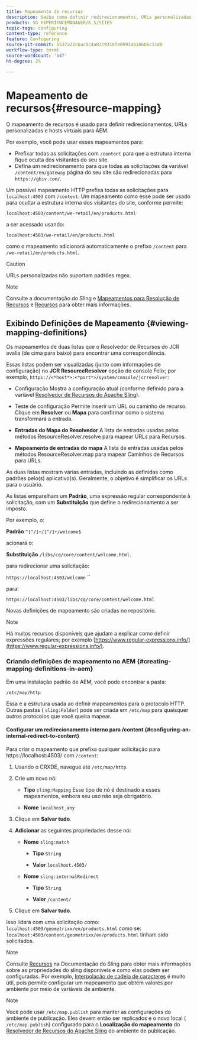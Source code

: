 ```yaml
---
title: Mapeamento de recursos
description: Saiba como definir redirecionamentos, URLs personalizadas e hosts virtuais para AEM usando o mapeamento de recursos.
products: SG_EXPERIENCEMANAGER/6.5/SITES
topic-tags: configuring
content-type: reference
feature: Configuring
source-git-commit: b537a22cbac0c4a83c931bfe0991ab16bb6c11d0
workflow-type: tm+mt
source-wordcount: '547'
ht-degree: 2%

---
```


# Mapeamento de recursos{#resource-mapping}

O mapeamento de recursos é usado para definir redirecionamentos, URLs personalizadas e hosts virtuais para AEM.

Por exemplo, você pode usar esses mapeamentos para:

* Prefixar todas as solicitações com `/content` para que a estrutura interna fique oculta dos visitantes do seu site.
* Defina um redirecionamento para que todas as solicitações da variável `/content/en/gateway` página do seu site são redirecionadas para `https://gbiv.com/`.

Um possível mapeamento HTTP prefixa todas as solicitações para `localhost:4503` com `/content`. Um mapeamento como esse pode ser usado para ocultar a estrutura interna dos visitantes do site, conforme permite:

`localhost:4503/content/we-retail/en/products.html`

a ser acessado usando:

`localhost:4503/we-retail/en/products.html`

como o mapeamento adicionará automaticamente o prefixo `/content` para `/we-retail/en/products.html`.

>[!CAUTION]
>
>URLs personalizadas não suportam padrões regex.

>[!NOTE]
>
>Consulte a documentação do Sling e [Mapeamentos para Resolução de Recursos](https://sling.apache.org/site/resources.html) e [Recursos](https://sling.apache.org/site/mappings-for-resource-resolution.html) para obter mais informações.

## Exibindo Definições de Mapeamento {#viewing-mapping-definitions}

Os mapeamentos de duas listas que o Resolvedor de Recursos do JCR avalia (de cima para baixo) para encontrar uma correspondência.

Essas listas podem ser visualizadas (junto com informações de configuração) no **JCR ResourceResolver** opção do console Felix; por exemplo, `https://<*host*>:<*port*>/system/console/jcrresolver`:

* Configuração Mostra a configuração atual (conforme definido para a variável [Resolvedor de Recursos do Apache Sling](/help/overview/seo-and-url-management.md#etc-map)).

* Teste de configuração Permite inserir um URL ou caminho de recurso. Clique em **Resolver** ou **Mapa** para confirmar como o sistema transformará a entrada.

* **Entradas do Mapa do Resolvedor**
A lista de entradas usadas pelos métodos ResourceResolver.resolve para mapear URLs para Recursos.

* **Mapeamento de entradas do mapa**
A lista de entradas usadas pelos métodos ResourceResolver.map para mapear Caminhos de Recursos para URLs.

As duas listas mostram várias entradas, incluindo as definidas como padrões pelo(s) aplicativo(s). Geralmente, o objetivo é simplificar os URLs para o usuário.

As listas emparelham um **Padrão**, uma expressão regular correspondente à solicitação, com um **Substituição** que define o redirecionamento a ser imposto.

Por exemplo, o:

**Padrão** `^[^/]+/[^/]+/welcome$`

acionará o:

**Substituição** `/libs/cq/core/content/welcome.html`.

para redirecionar uma solicitação:

`https://localhost:4503/welcome` ``

para:

`https://localhost:4503/libs/cq/core/content/welcome.html`

Novas definições de mapeamento são criadas no repositório.

>[!NOTE]
>
>Há muitos recursos disponíveis que ajudam a explicar como definir expressões regulares; por exemplo [https://www.regular-expressions.info/](https://www.regular-expressions.info/).

### Criando definições de mapeamento no AEM {#creating-mapping-definitions-in-aem}

Em uma instalação padrão de AEM, você pode encontrar a pasta:

`/etc/map/http`

Essa é a estrutura usada ao definir mapeamentos para o protocolo HTTP. Outras pastas ( `sling:Folder`) pode ser criada em `/etc/map` para quaisquer outros protocolos que você queira mapear.

#### Configurar um redirecionamento interno para /content {#configuring-an-internal-redirect-to-content}

Para criar o mapeamento que prefixa qualquer solicitação para https://localhost:4503/ com `/content`:

1. Usando o CRXDE, navegue até `/etc/map/http`.

1. Crie um novo nó:

   * **Tipo** `sling:Mapping`
Esse tipo de nó é destinado a esses mapeamentos, embora seu uso não seja obrigatório.

   * **Nome** `localhost_any`

1. Clique em **Salvar tudo**.
1. **Adicionar** as seguintes propriedades desse nó:

   * **Nome** `sling:match`

      * **Tipo** `String`

      * **Valor** `localhost.4503/`
   * **Nome** `sling:internalRedirect`

      * **Tipo** `String`

      * **Valor** `/content/`


1. Clique em **Salvar tudo**.

Isso lidará com uma solicitação como:
`localhost:4503/geometrixx/en/products.html`
como se:
`localhost:4503/content/geometrixx/en/products.html`
tinham sido solicitados.

>[!NOTE]
>
>Consulte [Recursos](https://sling.apache.org/site/mappings-for-resource-resolution.html) na Documentação do Sling para obter mais informações sobre as propriedades do sling disponíveis e como elas podem ser configuradas.
>Por exemplo, [Interpolação de cadeia de caracteres](https://sling.apache.org/documentation/the-sling-engine/mappings-for-resource-resolution.html#string-interpolation-for-etcmap) é muito útil, pois permite configurar um mapeamento que obtém valores por ambiente por meio de variáveis de ambiente.

>[!NOTE]
>
>Você pode usar `/etc/map.publish` para manter as configurações do ambiente de publicação. Eles devem então ser replicados e o novo local ( `/etc/map.publish`) configurado para o **Localização do mapeamento** do [Resolvedor de Recursos do Apache Sling](/help/overview/seo-and-url-management.md#etc-map) do ambiente de publicação.
